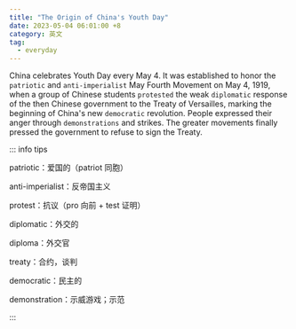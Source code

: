 ```yaml
---
title: "The Origin of China's Youth Day"
date: 2023-05-04 06:01:00 +8
category: 英文
tag:
  - everyday
---
```


China celebrates Youth Day every May 4. It was established to honor the `patriotic` and `anti-imperialist` May Fourth Movement on May 4, 1919, when a group of Chinese students `protested` the weak `diplomatic` response of the then Chinese government to the Treaty of Versailles, marking the beginning of China's new `democratic` revolution. People expressed their anger through `demonstrations` and strikes. The greater movements finally pressed the government to refuse to sign the Treaty.

::: info tips

patriotic：爱国的（patriot 同胞）

anti-imperialist：反帝国主义

protest：抗议（pro 向前 + test 证明）

diplomatic：外交的

diploma：外交官

treaty：合约，谈判

democratic：民主的

demonstration：示威游戏；示范

:::
